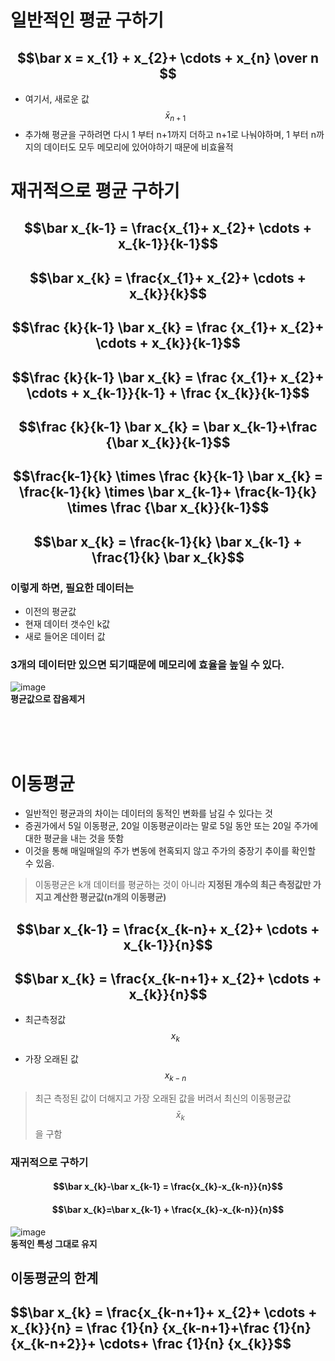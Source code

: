 # 일반적인 평균 구하기
## $$\bar x =  x_{1} + x_{2}+ \cdots + x_{n} \over n $$
- 여기서,  새로운 값 $$\bar x_{n+1}$$ 
- 추가해 평균을 구하려면 다시 1 부터 n+1까지 더하고 n+1로 나눠야하며, 1 부터 n까지의 데이터도 모두 메모리에 있어야하기 때문에 비효율적

# 재귀적으로 평균 구하기
## $$\bar x_{k-1} =  \frac{x_{1}+ x_{2}+ \cdots + x_{k-1}}{k-1}$$
## $$\bar x_{k} = \frac{x_{1}+ x_{2}+ \cdots + x_{k}}{k}$$
## $$\frac {k}{k-1} \bar x_{k} = \frac {x_{1}+ x_{2}+ \cdots + x_{k}}{k-1}$$
## $$\frac {k}{k-1} \bar x_{k} = \frac {x_{1}+ x_{2}+ \cdots + x_{k-1}}{k-1} + \frac {x_{k}}{k-1}$$
## $$\frac {k}{k-1} \bar x_{k} = \bar x_{k-1}+\frac {\bar x_{k}}{k-1}$$
## $$\frac{k-1}{k} \times \frac {k}{k-1} \bar x_{k} = \frac{k-1}{k} \times \bar x_{k-1}+ \frac{k-1}{k} \times \frac {\bar x_{k}}{k-1}$$
## $$\bar x_{k} = \frac{k-1}{k} \bar x_{k-1} + \frac{1}{k} \bar x_{k}$$

### 이렇게 하면, 필요한 데이터는 
- 이전의 평균값 
- 현재 데이터 갯수인 k값 
- 새로 들어온 데이터 값
### 3개의 데이터만 있으면 되기때문에 메모리에 효율을 높일 수 있다.

![image](https://user-images.githubusercontent.com/107944370/228788599-52e4399c-d0c3-4ec6-a246-f43d779d9977.png)
<br>
__평균값으로 잡음제거__

<br>
<br>
<br>

# 이동평균 
- 일반적인 평균과의 차이는 데이터의 동적인 변화를 남길 수 있다는 것
- 증권가에서 5일 이동평균, 20일 이동평균이라는 말로  5일 동안 또는 20일 주가에대한 평균을 내는 것을 뜻함
- 이것을 통해 매일매일의 주가 변동에 현혹되지 않고 주가의 중장기 추이를 확인할 수 있음.

>
>이동평균은 k개  데이터를 평균하는 것이 아니라 __지정된 개수의 최근 측정값만 가지고 계산한 평균값(n개의 이동평균)__

## $$\bar x_{k-1} =  \frac{x_{k-n}+ x_{2}+ \cdots + x_{k-1}}{n}$$
## $$\bar x_{k} = \frac{x_{k-n+1}+ x_{2}+ \cdots + x_{k}}{n}$$

- 최근측정값 $$x_{k}$$ 

- 가장 오래된 값 $$x_{k-n}$$

>
>최근 측정된 값이 더해지고 가장 오래된 값을 버려서 최신의 이동평균값 $$\bar x_{k}$$
>을 구함

### 재귀적으로 구하기
#### $$\bar x_{k}-\bar x_{k-1} = \frac{x_{k}-x_{k-n}}{n}$$
#### $$\bar x_{k}=\bar x_{k-1} + \frac{x_{k}-x_{k-n}}{n}$$
![image](https://user-images.githubusercontent.com/107944370/228790194-42ffad3b-3ad7-493d-8e3f-0032f59c2625.png)
<br>
__동적인 특성 그대로 유지__

## 이동평균의 한계
## $$\bar x_{k} = \frac{x_{k-n+1}+ x_{2}+ \cdots + x_{k}}{n} = \frac {1}{n} {x_{k-n+1}+\frac {1}{n} {x_{k-n+2}}+ \cdots+ \frac {1}{n} {x_{k}}$$ 
